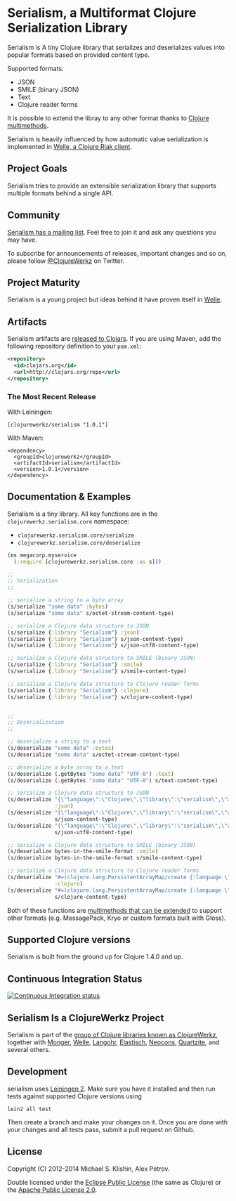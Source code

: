 # Serialism, a Multiformat Clojure Serialization Library

Serialism is A tiny Clojure library that serializes and deserializes values
into popular formats based on provided content type.

Supported formats:

 * JSON
 * SMILE (binary JSON)
 * Text
 * Clojure reader forms

It is possible to extend the libray to any other format thanks to [Clojure multimethods](http://clojure-doc.org/articles/language/polymorphism.html).

Serialism is heavily influenced by how automatic value serialization is implemented
in [Welle, a Clojure Riak client](http://clojureriak.info).


## Project Goals

Serialism tries to provide an extensible serialization library that supports
multiple formats behind a single API.


## Community

[Serialism has a mailing list](https://groups.google.com/forum/#!forum/clojure-serialism). Feel free to join it and ask any questions you may have.

To subscribe for announcements of releases, important changes and so on, please follow [@ClojureWerkz](https://twitter.com/#!/clojurewerkz) on Twitter.


## Project Maturity

Serialism is a young project but ideas behind it have proven itself in [Welle](http://clojureriak.info).



## Artifacts

Serialism artifacts are [released to Clojars](https://clojars.org/clojurewerkz/serialism). If you are using Maven, add the following repository
definition to your `pom.xml`:

``` xml
<repository>
  <id>clojars.org</id>
  <url>http://clojars.org/repo</url>
</repository>
```

### The Most Recent Release

With Leiningen:

    [clojurewerkz/serialism "1.0.1"]


With Maven:

    <dependency>
      <groupId>clojurewerkz</groupId>
      <artifactId>serialism</artifactId>
      <version>1.0.1</version>
    </dependency>



## Documentation & Examples

Serialism is a tiny library. All key functions are in the `clojurewerkz.serialism.core` namespace:

 * `clojurewerkz.serialism.core/serialize`
 * `clojurewerkz.serialism.core/deserialize`

``` clojure
(ns megacorp.myservice
  (:require [clojurewerkz.serialism.core :as s]))

;;
;; Serialization
;;

;; serialize a string to a byte array
(s/serialize "some data" :bytes)
(s/serialize "some data" s/octet-stream-content-type)

;; serialize a Clojure data structure to JSON
(s/serialize {:library "Serialism"} :json)
(s/serialize {:library "Serialism"} s/json-content-type)
(s/serialize {:library "Serialism"} s/json-utf8-content-type)

;; serialize a Clojure data structure to SMILE (binary JSON)
(s/serialize {:library "Serialism"} :smile)
(s/serialize {:library "Serialism"} s/smile-content-type)

;; serialize a Clojure data structure to Clojure reader forms
(s/serialize {:library "Serialism"} :clojure)
(s/serialize {:library "Serialism"} s/clojure-content-type)


;;
;; Deserialization
;;

;; deserialize a string to a text
(s/deserialize "some data" :bytes)
(s/deserialize "some data" s/octet-stream-content-type)

;; deserialize a byte array to a text
(s/deserialize (.getBytes "some data" "UTF-8") :text)
(s/deserialize (.getBytes "some data" "UTF-8") s/text-content-type)

;; serialize a Clojure data structure to JSON
(s/deserialize "{\"language\":\"Clojure\",\"library\":\"serialism\",\"authors\":[\"Michael\"]}"
               :json)
(s/deserialize "{\"language\":\"Clojure\",\"library\":\"serialism\",\"authors\":[\"Michael\"]}"
               s/json-content-type)
(s/deserialize "{\"language\":\"Clojure\",\"library\":\"serialism\",\"authors\":[\"Michael\"]}"
               s/json-utf8-content-type)

;; serialize a Clojure data structure to SMILE (binary JSON)
(s/deserialize bytes-in-the-smile-format :smile)
(s/deserialize bytes-in-the-smile-format s/smile-content-type)

;; serialize a Clojure data structure to Clojure reader forms
(s/deserialize "#=(clojure.lang.PersistentArrayMap/create {:language \"Clojure\", :library \"serialism\", :authors [\"Michael\"]})"
               :clojure)
(s/deserialize "#=(clojure.lang.PersistentArrayMap/create {:language \"Clojure\", :library \"serialism\", :authors [\"Michael\"]})"
               s/clojure-content-type)
```

Both of these functions are [multimethods that can be extended](http://clojure-doc.org/articles/language/polymorphism.html) to support other
formats (e.g. MessagePack, Kryo or custom formats built with Gloss).


## Supported Clojure versions

Serialism is built from the ground up for Clojure 1.4.0 and up.


## Continuous Integration Status

[![Continuous Integration status](https://secure.travis-ci.org/clojurewerkz/serialism.png)](http://travis-ci.org/clojurewerkz/serialism)



## Serialism Is a ClojureWerkz Project

Serialism is part of the [group of Clojure libraries known as ClojureWerkz](http://clojurewerkz.org), together with
[Monger](http://clojuremongodb.info), [Welle](http://clojureriak.info), [Langohr](https://github.com/michaelklishin/langohr), [Elastisch](https://github.com/clojurewerkz/elastisch), [Neocons](http://clojureneo4j.info), [Quartzite](https://github.com/michaelklishin/quartzite), and several others.


## Development

serialism uses [Leiningen 2](https://github.com/technomancy/leiningen/blob/master/doc/TUTORIAL.md). Make sure you have it installed and then run tests against
supported Clojure versions using

    lein2 all test

Then create a branch and make your changes on it. Once you are done with your changes and all tests pass, submit a pull request
on Github.



## License

Copyright (C) 2012-2014 Michael S. Klishin, Alex Petrov.

Double licensed under the [Eclipse Public License](http://www.eclipse.org/legal/epl-v10.html) (the same as Clojure) or the [Apache Public License 2.0](http://www.apache.org/licenses/LICENSE-2.0.html).

